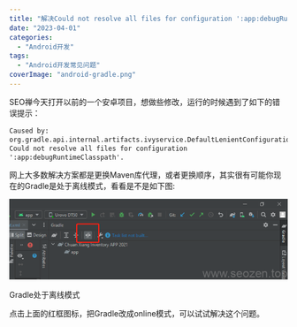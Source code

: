 ```yaml
---
title: "解决Could not resolve all files for configuration ':app:debugRuntimeClasspath'等问题"
date: "2023-04-01"
categories: 
  - "Android开发"
tags: 
  - "Android开发常见问题"
coverImage: "android-gradle.png"
---
```


SEO禅今天打开以前的一个安卓项目，想做些修改，运行的时候遇到了如下的错误提示：
```
Caused by: org.gradle.api.internal.artifacts.ivyservice.DefaultLenientConfiguration$ArtifactResolveException: Could not resolve all files for configuration ':app:debugRuntimeClasspath'.
```
网上大多数解决方案都是更换Maven库代理，或者更换顺序，其实很有可能你现在的Gradle是处于离线模式，看看是不是如下图:

![](images/image.png)

Gradle处于离线模式

点击上面的红框图标，把Gradle改成online模式，可以试试解决这个问题。
